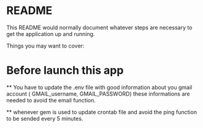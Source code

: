 # README

This README would normally document whatever steps are necessary to get the
application up and running.

Things you may want to cover:

# Before launch this app

** You have to update the .env file with good information about you gmail account ( GMAIL_username, GMAIL_PASSWORD)
these informations are needed to avoid the email function.

** whenever gem is used to update crontab file and avoid the ping function to be sended every 5 minutes.


